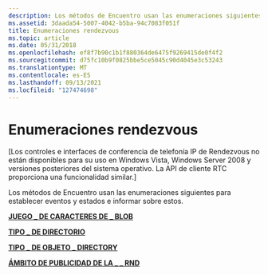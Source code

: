 ```yaml
---
description: Los métodos de Encuentro usan las enumeraciones siguientes para establecer eventos y estados e informar sobre estos.
ms.assetid: 3daada54-5007-4042-b5ba-94c7083f051f
title: Enumeraciones rendezvous
ms.topic: article
ms.date: 05/31/2018
ms.openlocfilehash: ef8f7b90c1b1f880364de6475f9269415de0f4f2
ms.sourcegitcommit: d75fc10b9f0825bbe5ce5045c90d4045e3c53243
ms.translationtype: MT
ms.contentlocale: es-ES
ms.lasthandoff: 09/13/2021
ms.locfileid: "127474698"
---
```

# <a name="rendezvous-enumerations"></a>Enumeraciones rendezvous

\[Los controles e interfaces de conferencia de telefonía IP de Rendezvous no están disponibles para su uso en Windows Vista, Windows Server 2008 y versiones posteriores del sistema operativo. La API de cliente RTC proporciona una funcionalidad similar.\]

Los métodos de Encuentro usan las enumeraciones siguientes para establecer eventos y estados e informar sobre estos.

[**JUEGO \_ DE CARACTERES DE \_ BLOB**](blob-character-set.md)

[**TIPO \_ DE DIRECTORIO**](/windows/desktop/api/Rend/ne-rend-directory_type)

[**TIPO \_ DE OBJETO \_ DIRECTORY**](/windows/desktop/api/Rend/ne-rend-directory_object_type)

[**ÁMBITO DE PUBLICIDAD DE LA \_ \_ RND**](/windows/desktop/api/Rend/ne-rend-rnd_advertising_scope)

 

 



